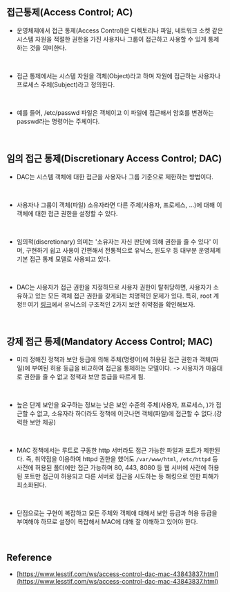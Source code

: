 ## **접근통제(Access Control; AC)**
- 운영체제에서 접근 통제(Access Control)은 디렉토리나 파일, 네트워크 소켓 같은 시스템 자원을 적절한 권한을 가진 사용자나 그룹이 접근하고 사용할 수 있게 통제하는 것을 의미한다.   
<br>

- 접근 통제에서는 시스템 자원을 객체(Object)라고 하며 자원에 접근하는 사용자나 프로세스 주체(Subject)라고 정의한다.
<br>

- 예를 들어, /etc/passwd 파일은 객체이고 이 파일에 접근해서 암호를 변경하는 passwd라는 명령어는 주체이다.
<br>

## **임의 접근 통제(Discretionary Access Control; DAC)**
- DAC는 시스템 객체에 대한 접근을 사용자나 그룹 기준으로 제한하는 방법이다.
<br>

- 사용자나 그룹이 객체(파일) 소유자라면 다른 주체(사용자, 프로세스, ...)에 대해 이 객체에 대한 접근 권한을 설정할 수 있다.
<br>

- 임의적(discretionary) 의미는 '소유자는 자신 판단에 의해 권한을 줄 수 있다' 이며, 구현하기 쉽고 사용이 간편해서 전통적으로 유닉스, 윈도우 등 대부분 운영체제 기본 접근 통제 모델로 사용되고 있다.
<br>

- DAC는 사용자가 접근 권한을 지정하므로 사용자 권한이 탈취당하면, 사용자가 소유하고 있는 모든 객체 접근 권한을 갖게되는 치명적인 문제가 있다. 특히, root 계정!! 여기 [링크](https://www.lesstif.com/ws/access-control-dac-mac-43843837.html)에서 유닉스의 구조적인 2가지 보안 취약점을 확인해보자.
<br>

## **강제 접근 통제(Mandatory Access Control; MAC)**
- 미리 정해진 정책과 보안 등급에 의해 주체(명령어)에 허용된 접근 권한과 객체(파일)에 부여된 허용 등급을 비교하여 접근을 통제하는 모델이다. -> 사용자가 마음대로 권한을 줄 수 없고 정책과 보안 등급을 따르게 됨.
<br>

- 높은 단계 보안을 요구하는 정보는 낮은 보안 수준의 주체(사용자, 프로세스, )가 접근할 수 없고, 소유자라 하더라도 정책에 어긋나면 객체(파일)에 접근할 수 없다.(강력한 보안 제공)
<br>

- MAC 정책에서는 루트로 구동한 http 서버라도 접근 가능한 파일과 포트가 제한된다. 즉, 취약점을 이용하여 httpd 권한을 했어도 `/var/www/html`, `/etc/httpd` 등 사전에 허용된 폴더에만 접근 가능하며 80, 443, 8080 등 웹 서버에 사전에 허용된 포트만 접근이 허용되고 다른 서버로 접근을 시도하는 등 해킹으로 인한 피해가 최소화된다.
<br>

- 단점으로는 구현이 복잡하고 모든 주체와 객체애 대해서 보안 등급과 허용 등급을 부여해야 하므로 설정이 복잡해서 MAC에 대해 잘 이해하고 있어야 한다.
<br>

## **Reference**
- [https://www.lesstif.com/ws/access-control-dac-mac-43843837.html](https://www.lesstif.com/ws/access-control-dac-mac-43843837.html)